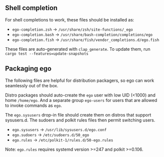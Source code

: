 Shell completion
----------------
For shell completions to work, these files should be installed as:

* `ego-completion.zsh` → `/usr/share/zsh/site-functions/_ego`
* `ego-completion.bash` → `/usr/share/bash-completion/completions/ego`
* `ego-completion.fish` → `/usr/share/fish/vendor_completions.d/ego.fish`

These files are auto-generated with `clap_generate`. To update them, run
`cargo test --features=update-snapshots`

Packaging ego
-------------
The following files are helpful for distribution packagers, so ego can work seamlessly out of the box.

Distro packages should auto-create the `ego` user with low UID (<1000) and home `/home/ego`.
And a separate group `ego-users` for users that are allowed to invoke commands as `ego`.

The `ego.sysusers` drop-in file should create them on distros that support sysusers.d.
The sudoers and polkit rules files then permit switching users.

* `ego.sysusers` → `/usr/lib/sysusers.d/ego.conf`
* `ego.sudoers` → `/etc/sudoers.d/50_ego`
* `ego.rules` → `/etc/polkit-1/rules.d/50-ego.rules`

Note: `ego.rules` requires systemd version >=247 and polkit >=0.106.
